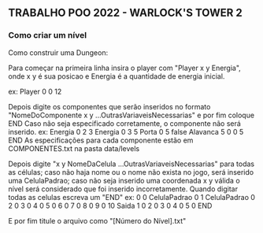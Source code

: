 ## TRABALHO POO 2022 - WARLOCK'S TOWER 2

### Como criar um nível
Como construir uma Dungeon:

Para começar na primeira linha insira o player com "Player x y Energia", onde x y é sua posicao e Energia é a quantidade de energia inicial.

ex: Player 0 0 12

Depois digite os componentes que serão inseridos no formato "NomeDoComponente x y ...OutrasVariaveisNecessarias" e por fim coloque END
Caso não seja especificado corretamente, o componente não será inserido.
ex:
Energia 0 2 3
Energia 0 3 5
Porta 0 5 false
Alavanca 5 0 0 5
END
As especificações para cada componente estão em COMPONENTES.txt na pasta data/levels

Depois digite "x y NomeDaCelula ...OutrasVariaveisNecessarias" para todas as células; caso não haja nome ou o nome não exista no jogo, será inserido uma CelulaPadrao;
caso não seja inserido uma coordenada x y válida o nível será considerado que foi inserido incorretamente.
Quando digitar todas as celulas escreva um "END"
ex:
0 0 CelulaPadrao
0 1 CelulaPadrao
0 2
0 3
0 4
0 5
0 6
0 7
0 8
0 9
0 10 Saida
1 0 
2 0
3 0
4 0
5 0
END

E por fim titule o arquivo como "[Número do Nível].txt"

